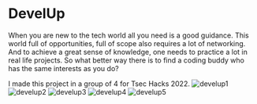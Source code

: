 # DevelUp
When you are new to the tech world all you need is a good guidance. This world full of opportunities, full of scope also requires a lot of networking. And to achieve a great sense of knowledge, one needs to practice a lot in real life projects. So what better way there is to find a coding buddy who has the same interests as you do?

I made this project in a group of 4 for Tsec Hacks 2022.
![develup1](https://user-images.githubusercontent.com/81074236/210171877-dd3d1cb2-bcbe-4c0b-be5a-d49cc3ecee3f.jpg)
![develup2](https://user-images.githubusercontent.com/81074236/210171881-c5b37cc6-bad6-4c71-bdb2-b68e9991b1ee.jpg)
![develup3](https://user-images.githubusercontent.com/81074236/210171884-f52f5ee1-339d-4fa8-899a-9f713eb8bca2.jpg)
![develup4](https://user-images.githubusercontent.com/81074236/210171890-80288f0b-ea91-47dd-b42b-f37809e6f9ed.jpg)
![develup5](https://user-images.githubusercontent.com/81074236/210171895-33c5cec5-db33-4ff8-9d0e-072c70eb000d.jpg)

